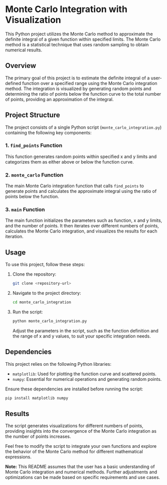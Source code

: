 # Monte Carlo Integration with Visualization

This Python project utilizes the Monte Carlo method to approximate the definite integral of a given function within specified limits. The Monte Carlo method is a statistical technique that uses random sampling to obtain numerical results.

## Overview

The primary goal of this project is to estimate the definite integral of a user-defined function over a specified range using the Monte Carlo integration method. The integration is visualized by generating random points and determining the ratio of points below the function curve to the total number of points, providing an approximation of the integral.

## Project Structure

The project consists of a single Python script (`monte_carlo_integration.py`) containing the following key components:

### 1. `find_points` Function

This function generates random points within specified x and y limits and categorizes them as either above or below the function curve.

### 2. `monte_carlo` Function

The main Monte Carlo integration function that calls `find_points` to generate points and calculates the approximate integral using the ratio of points below the function.

### 3. `main` Function

The main function initializes the parameters such as function, x and y limits, and the number of points. It then iterates over different numbers of points, calculates the Monte Carlo integration, and visualizes the results for each iteration.

## Usage

To use this project, follow these steps:

1. Clone the repository:

   ```bash
   git clone <repository-url>
   ```

2. Navigate to the project directory:

   ```bash
   cd monte_carlo_integration
   ```

3. Run the script:

   ```bash
   python monte_carlo_integration.py
   ```

   Adjust the parameters in the script, such as the function definition and the range of x and y values, to suit your specific integration needs.

## Dependencies

This project relies on the following Python libraries:

- `matplotlib`: Used for plotting the function curve and scattered points.
- `numpy`: Essential for numerical operations and generating random points.

Ensure these dependencies are installed before running the script:

```bash
pip install matplotlib numpy
```

## Results

The script generates visualizations for different numbers of points, providing insights into the convergence of the Monte Carlo integration as the number of points increases.

Feel free to modify the script to integrate your own functions and explore the behavior of the Monte Carlo method for different mathematical expressions.

**Note:** This README assumes that the user has a basic understanding of Monte Carlo integration and numerical methods. Further adjustments and optimizations can be made based on specific requirements and use cases.
